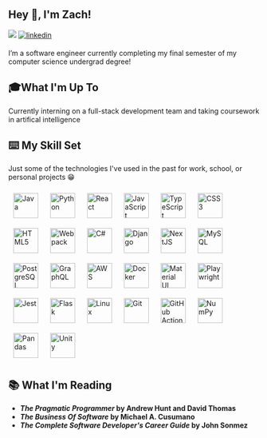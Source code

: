 ## Hey 👋, I'm Zach!

<img src="https://gereltuya.com/assets/images/july-noted-wrapped.png" />

<a href="https://linkedin.com/in/zkiser" target="_blank">
<img src=https://img.shields.io/badge/linkedin-%231E77B5.svg?&style=for-the-badge&logo=linkedin&logoColor=white alt=linkedin style="margin-bottom: 5px;" />
</a>


I’m a software engineer currently completing my final semester of my computer science undergrad degree!

## 🎓What I'm Up To

<tr>

Currently interning on a full-stack development team and taking coursework in artifical intelligence

</tr>

## ⌨️ My Skill Set
<table><tr><tr valign="top" width="25%">

Just some of the technologies I've used in the past for work, school, or personal projects 😁

<div display="flex" allign="center"> 
<a href="https://www.java.com/" target="_blank"><img style="margin: 10px" src="https://cdn.jsdelivr.net/gh/devicons/devicon@latest/icons/java/java-original.svg" alt="Java" title="Java" height="50" /></a> 
<a href="https://www.python.org/" target="_blank"><img style="margin: 10px" src="https://cdn.jsdelivr.net/gh/devicons/devicon@latest/icons/python/python-original.svg" alt="Python" title="Python" height="50" /></a>  
<a href="https://reactjs.org/" target="_blank"><img style="margin: 10px" src="https://cdn.jsdelivr.net/gh/devicons/devicon@latest/icons/react/react-original.svg" alt="React" title="React" height="50" /></a> 
<a href="https://www.javascript.com/" target="_blank"><img style="margin: 10px" src="https://cdn.jsdelivr.net/gh/devicons/devicon@latest/icons/javascript/javascript-original.svg" alt="JavaScript" title="JavaScript" height="50" /></a>  
<a href="https://www.typescriptlang.org/" target="_blank"><img style="margin: 10px" src="https://cdn.jsdelivr.net/gh/devicons/devicon@latest/icons/typescript/typescript-original.svg" alt="TypeScript" title="TypeScript" height="50" /></a>  
<a href="https://www.w3schools.com/css/" target="_blank"><img style="margin: 10px" src="https://cdn.jsdelivr.net/gh/devicons/devicon@latest/icons/css3/css3-original.svg" alt="CSS3" title="CSS3" height="50" /></a>  
<a href="https://en.wikipedia.org/wiki/HTML5" target="_blank"><img style="margin: 10px" src="https://cdn.jsdelivr.net/gh/devicons/devicon@latest/icons/html5/html5-original.svg" alt="HTML5" title="HTML5" height="50" /></a>  
<a href="https://webpack.js.org/" target="_blank"><img style="margin: 10px" src="https://cdn.jsdelivr.net/gh/devicons/devicon@latest/icons/webpack/webpack-original.svg" alt="Webpack" title="Webpack" height="50" /></a> 
<a href="https://docs.microsoft.com/en-us/dotnet/csharp/" target="_blank"><img style="margin: 10px" src="https://cdn.jsdelivr.net/gh/devicons/devicon@latest/icons/csharp/csharp-original.svg" alt="C#" title="C#" height="50" /></a>  
<a href="https://www.djangoproject.com/" target="_blank"><img style="margin: 10px" src="https://cdn.jsdelivr.net/gh/devicons/devicon@latest/icons/django/django-plain.svg" alt="Django" title="Django" height="50" /></a>  
<a href="https://nextjs.org/" target="_blank"><img style="margin: 10px" src="https://cdn.jsdelivr.net/gh/devicons/devicon@latest/icons/nextjs/nextjs-original.svg" alt="NextJS" title="NextJS" height="50" /></a>   
<a href="https://www.mysql.com/" target="_blank"><img style="margin: 10px" src="https://cdn.jsdelivr.net/gh/devicons/devicon@latest/icons/mysql/mysql-original.svg" alt="MySQL" title="MySQL" height="50" /></a>  
<a href="https://www.postgresql.org/" target="_blank"><img style="margin: 10px" src="https://cdn.jsdelivr.net/gh/devicons/devicon@latest/icons/postgresql/postgresql-original.svg" alt="PostgreSQL" title="PostgreSQL" height="50" /></a>  
<a href="https://graphql.org/" target="_blank"><img style="margin: 10px" src="https://cdn.jsdelivr.net/gh/devicons/devicon@latest/icons/graphql/graphql-plain.svg" alt="GraphQL" title="GraphQL" height="50" /></a>   
<a href="https://aws.amazon.com/" target="_blank"><img style="margin: 10px" src="https://cdn.jsdelivr.net/gh/devicons/devicon@latest/icons/amazonwebservices/amazonwebservices-original-wordmark.svg" alt="AWS" title="AWS" height="50" /></a>  
<a href="https://www.docker.com/" target="_blank"><img style="margin: 10px" src="https://cdn.jsdelivr.net/gh/devicons/devicon@latest/icons/docker/docker-original.svg" alt="Docker" title="Docker" height="50" /></a>  
<a href="https://mui.com/" target="_blank"><img style="margin: 10px" src="https://cdn.jsdelivr.net/gh/devicons/devicon@latest/icons/materialui/materialui-original.svg" alt="Material UI" title="Material UI" height="50" /></a>  
<a href="https://playwright.dev" target="_blank"><img style="margin: 10px" src="https://cdn.jsdelivr.net/gh/devicons/devicon@latest/icons/playwright/playwright-original.svg" alt="Playwright" title="Playwright" height="50" /></a>
<a href="https://www.jestjs.io/" target="_blank"><img style="margin: 10px" src="https://cdn.jsdelivr.net/gh/devicons/devicon@latest/icons/jest/jest-plain.svg" alt="Jest" title="Jest" height="50" /></a>  
<a href="https://flask.palletsprojects.com/en/stable/" target="_blank"><img style="margin: 10px" src="https://cdn.jsdelivr.net/gh/devicons/devicon@latest/icons/flask/flask-original.svg" alt="Flask" title="Flask" height="50" /></a>
<a href="https://www.linux.org/" target="_blank"><img style="margin: 10px" src="https://cdn.jsdelivr.net/gh/devicons/devicon@latest/icons/linux/linux-original.svg" alt="Linux" title="Linux" height="50" /></a>  
<a href="https://github.com/" target="_blank"><img style="margin: 10px" src="https://cdn.jsdelivr.net/gh/devicons/devicon@latest/icons/github/github-original.svg" alt="Git" title="Git" height="50" /></a>  
<a href="https://github.com/features/actions" target="_blank"><img style="margin: 10px" src="https://cdn.jsdelivr.net/gh/devicons/devicon@latest/icons/githubactions/githubactions-original.svg" alt="GitHub Actions" title="GitHub Actions" height="50" /></a>
<a href="https://numpy.org" target="_blank"><img style="margin: 10px" src="https://cdn.jsdelivr.net/gh/devicons/devicon@latest/icons/numpy/numpy-original.svg" alt="NumPy" title="NumPy" height="50" /></a>
<a href="https://pandas.pydata.org" target="_blank"><img style="margin: 10px" src="https://cdn.jsdelivr.net/gh/devicons/devicon@latest/icons/pandas/pandas-original.svg" alt="Pandas" title="Pandas" height="50" /></a>
<a href="https://unity.com" target="_blank"><img style="margin: 10px" src="https://cdn.jsdelivr.net/gh/devicons/devicon@latest/icons/unity/unity-original.svg" alt="Unity" title="Unity" height="50" /></a>
</div>

## 📚 What I'm Reading

- **_The Pragmatic Programmer_ by Andrew Hunt and David Thomas**
- **_The Business Of Software_ by Michael A. Cusumano**
- **_The Complete Software Developer's Career Guide_ by John Sonmez**
